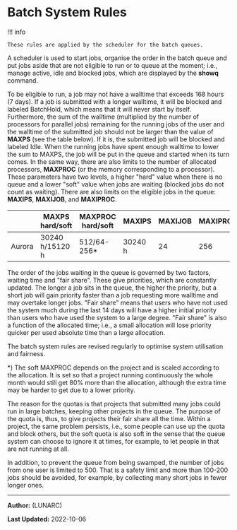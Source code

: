# Batch System Rules

!!! info

    These rules are applied by the scheduler for the batch queues.

A scheduler is used to start jobs, organise the order in the batch queue and put jobs aside that are not eligible to run or to queue at the moment; i.e., manage active, idle and blocked jobs, which are displayed by the **showq** command.

To be eligible to run, a job may not have a walltime that exceeds 168 hours (7 days). If a job is submitted with a longer walltime, it will be blocked and labeled BatchHold, which means that it will never start by itself. Furthermore, the sum of the walltime (multiplied by the number of processors for parallel jobs) remaining for the running jobs of the user and the walltime of the submitted job should not be larger than the value of **MAXPS** (see the table below). If it is, the submitted job will be blocked and labeled Idle. When the running jobs have spent enough walltime to lower the sum to MAXPS, the job will be put in the queue and started when its turn comes. In the same way, there are also limits to the number of allocated processors, **MAXPROC** (or the memory corresponding to a processor). These parameters have two levels, a higher "hard" value when there is no queue and a lower "soft" value when jobs are waiting (blocked jobs do not count as waiting). There are also limits on the eligible jobs in the queue: **MAXIPS**, **MAXIJOB**, and **MAXIPROC**.

| | MAXPS hard/soft | MAXPROC hard/soft | MAXIPS | MAXIJOB | MAXIPROC | 
|-----------------|-------------------|-------------|---------|----------|-----|
| Aurora | 30240 h/15120 h | 512/64-256* | 30240 h | 24 | 256 |
 
The order of the jobs waiting in the queue is governed by two factors, waiting time and "fair share". These give priorities, which are constantly updated. The longer a job sits in the queue, the higher the priority, but a short job will gain priority faster than a job requesting more walltime and may overtake longer jobs. "Fair share" means that users who have not used the system much during the last 14 days will have a higher initial priority than users who have used the system to a large degree. "Fair share" is also a function of the allocated time; i.e., a small allocation will lose priority quicker per used absolute time than a large allocation.

The batch system rules are revised regularly to optimise system utilisation and fairness.

*) The soft MAXPROC depends on the project and is scaled according to the allocation. It is set so that a project running continuously the whole month would still get 80% more than the allocation, although the extra time may be harder to get due to a lower priority.

The reason for the quotas is that projects that submitted many jobs could run in large batches, keeping other projects in the queue. The purpose of the quota is, thus, to give projects their fair share all the time. Within a project, the same problem persists, i.e., some people can use up the quota and block others, but the soft quota is also soft in the sense that the queue system can choose to ignore it at times, for example, to let people in that are not running at all.

In addition, to prevent the queue from being swamped, the number of jobs from one user is limited to 500. That is a safety limit and more than 100-200 jobs should be avoided, for example, by collecting many short jobs in fewer longer ones.

---

**Author:**
(LUNARC)

**Last Updated:**
2022-10-06